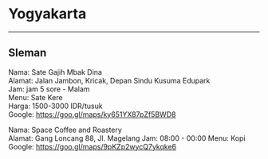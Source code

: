 # Yogyakarta

---

## Sleman

Nama: Sate Gajih Mbak Dina  
Alamat: Jalan Jambon, Kricak, Depan Sindu Kusuma Edupark  
Jam: jam 5 sore - Malam  
Menu: Sate Kere  
Harga: 1500-3000 IDR/tusuk  
Google: <https://goo.gl/maps/ky651YX87pZf5BWD8>

Nama: Space Coffee and Roastery  
Alamat: Gang Loncang 88, Jl. Magelang
Jam: 08:00 - 00:00
Menu: Kopi
Google: <https://goo.gl/maps/9pKZp2wycQ7ykqke6>
